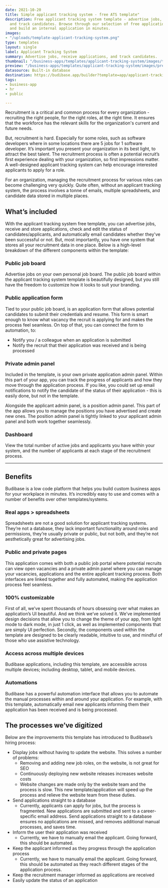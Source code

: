 ```yaml
---
date: 2021-10-20
title: Simple applicant tracking system - free ATS template"
description: Free applicant tracking system template - advertise jobs, receive applications,
  and track candidates. Browse through our selection of free application templates
  and build an internal application in minutes.
images:
- "/uploads/template-applicant-tracking-system.png"
type: templates
layout: single
label: Applicant Tracking System
summary: Advertise jobs, receive applications, and track candidates.
thumbnail: "/business-apps/templates/applicant-tracking-system/images/thumbnail.webp"
preview: "/business-apps/templates/applicant-tracking-system/images/preview.gif"
datasource: Built-in database
destination: https://budibase.app/builder?template=app/applicant-tracking
tags:
- business-app
- hr
- public

---
```

Recruitment is a critical and common process for every organization - recruiting the right people, for the right roles, at the right time. It ensures that the workforce has the relevant skills for the organization's current and future needs.

But, recruitment is hard. Especially for some roles, such as software developers where in some locations there are 5 jobs for 1 software developer. It’s important you present your organization in its best light, to attract the best talent. The recruitment process is often a potential recruit’s first experience dealing with your organization, so first impressions matter. A well-designed applicant tracking system can help encourage interested applicants to apply for a role.

For an organization, managing the recruitment process for various roles can become challenging very quickly. Quite often, without an applicant tracking system, the process involves a tonne of emails, multiple spreadsheets, and candidate data stored in multiple places.

## What’s included

With the applicant tracking system free template, you can advertise jobs, receive and store applications, check and edit the status of candidates/applicants, and automatically email candidates whether they've been successful or not. But, most importantly, you have one system that stores all your recruitment data in one place. Below is a high-level breakdown of the different components within the template:

### Public job board

Advertise jobs on your own personal job board. The public job board within the applicant tracking system template is beautifully designed, but you still have the freedom to customize how it looks to suit your branding.

### Public application form

Tied to your public job board, is an application form that allows potential candidates to submit their credentials and resume. This form is smart enough to know what vacancy the recruit is applying for and makes the process feel seamless. On top of that, you can connect the form to automation, to:

- Notify you / a colleague when an application is submitted
- Notify the recruit that their application was received and is being processed

### Private admin panel

Included in the template, is your own private application admin panel. Within this part of your app, you can track the progress of applicants and how they move through the application process. If you like, you could set up email notifications to notify the candidate of the status of their application - this is easily done, but not in the template.

Alongside the applicant admin panel, is a position admin panel. This part of the app allows you to manage the positions you have advertised and create new ones. The position admin panel is tightly linked to your applicant admin panel and both work together seamlessly.

### Dashboard

View the total number of active jobs and applicants you have within your system, and the number of applicants at each stage of the recruitment process.

---

## Benefits 

Budibase is a low code platform that helps you build custom business apps for your workplace in minutes. It’s incredibly easy to use and comes with a number of benefits over other templates/systems. 

### Real apps > spreadsheets

Spreadsheets are not a good solution for applicant tracking systems. They’re not a database, they lack important functionality around roles and permissions, they’re usually private or public, but not both, and they’re not aesthetically great for advertising jobs.

### Public and private pages

This application comes with both a public job portal where potential recruits can view open vacancies and a private admin panel where you can manage your vacancies, applications and the entire applicant tracking process. Both interfaces are linked together and fully automated, making the application process feel seamless.

### 100% customizable

First of all, we’ve spent thousands of hours obsessing over what makes an application’s UI beautiful. And we think we’ve solved it. We’ve implemented design decisions that allow you to change the theme of your app, from light mode to dark mode, in just 1 click, as well as implemented components that are simply UI perfection. Secondly, the components used within the template are designed to be clearly readable, intuitive to use, and mindful of those who use assistive technology.

### Access across multiple devices

Budibase applications, including this template, are accessible across multiple devices; including desktop, tablet, and mobile devices.

### Automations

Budibase has a powerful automation interface that allows you to automate the manual processes within and around your application. For example, with this template, automatically email new applicants informing them their application has been received and is being processed.

## The processes we’ve digitized

Below are the improvements this template has introduced to Budibase’s hiring process:

- Display jobs without having to update the website. This solves a number of problems:
  - Removing and adding new job roles, on the website, is not great for SEO
  - Continuously deploying new website releases increases website costs
  - Website changes are made only by the website team and the process is slow. This new template/application will speed up the process and relieve the website team from these duties.
- Send applications straight to a database
  - Currently, applicants can apply for jobs, but the process is fragmented. New applications are submitted and sent to a career-specific email address. Send applications straight to a database ensures no applications are missed, and removes additional manual processes, and saves time.
- Inform the user their application was received
  - Currently, we have to manually email the applicant. Going forward, this should be automated.
- Keep the applicant informed as they progress through the application process
  - Currently, we have to manually email the applicant. Going forward, this should be automated as they reach different stages of the application process.
- Keep the recruitment manager informed as applications are received
- Easily update the status of an application
